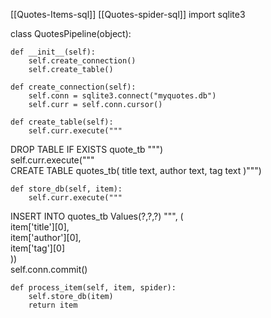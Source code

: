 [[Quotes-Items-sql]] [[Quotes-spider-sql]]
import sqlite3  
  
  
class QuotesPipeline(object):  
  
    def __init__(self):  
        self.create_connection()  
        self.create_table()  
  
    def create_connection(self):  
        self.conn = sqlite3.connect("myquotes.db")  
        self.curr = self.conn.cursor()  
  
    def create_table(self):  
        self.curr.execute("""  
 DROP TABLE IF EXISTS quote_tb """)  
        self.curr.execute("""  
 CREATE TABLE quotes_tb( title text, author text, tag text )""")  
  
    def store_db(self, item):  
        self.curr.execute("""  
 INSERT INTO quotes_tb Values(?,?,?) """, (  
            item['title'][0],  
            item['author'][0],  
            item['tag'][0]  
        ))  
        self.conn.commit()  
  
    def process_item(self, item, spider):  
        self.store_db(item)  
        return item